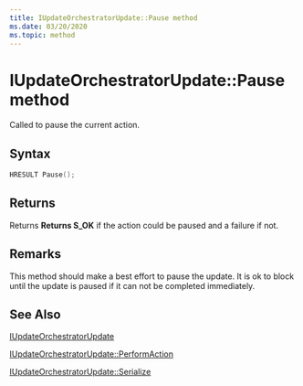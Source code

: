 ```yaml
---
title: IUpdateOrchestratorUpdate::Pause method
ms.date: 03/20/2020
ms.topic: method
---
```


# IUpdateOrchestratorUpdate::Pause method
Called to pause the current action.



## Syntax
```cpp
HRESULT Pause();
```

## Returns
Returns **Returns **S_OK**** if the action could be paused and a failure if not.

## Remarks

This method should make a best effort to pause the update. It is ok to block until the update is paused if it can not be completed immediately.

## See Also

[IUpdateOrchestratorUpdate](iupdateorchestratorupdate.md)

[IUpdateOrchestratorUpdate::PerformAction](iupdateorchestratorupdate-performaction.md)

[IUpdateOrchestratorUpdate::Serialize](iupdateorchestratorupdate-serialize.md)